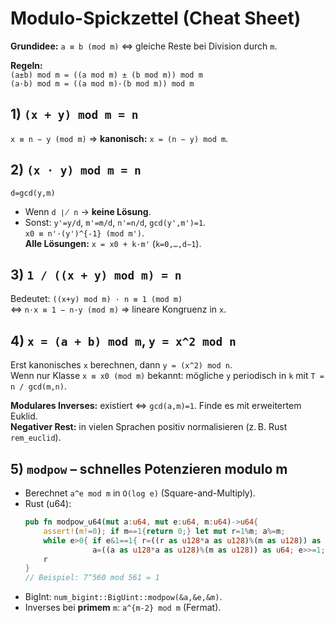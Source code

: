 # Modulo-Spickzettel (Cheat Sheet)

**Grundidee:** `a ≡ b (mod m)` ⇔ gleiche Reste bei Division durch `m`.

**Regeln:**  
`(a±b) mod m = ((a mod m) ± (b mod m)) mod m`  
`(a·b) mod m = ((a mod m)·(b mod m)) mod m`

## 1) `(x + y) mod m = n`
`x ≡ n − y (mod m)` ⇒ **kanonisch:** `x = (n − y) mod m`.

## 2) `(x · y) mod m = n`
`d=gcd(y,m)`  
- Wenn `d ∤ n` → **keine Lösung**.  
- Sonst: `y'=y/d`, `m'=m/d`, `n'=n/d`, `gcd(y',m')=1`.  
  `x0 ≡ n'·(y')^{-1} (mod m')`.  
  **Alle Lösungen:** `x = x0 + k·m'` (`k=0,…,d−1`).

## 3) `1 / ((x + y) mod m) = n`
Bedeutet: `((x+y) mod m) · n ≡ 1 (mod m)`  
⇔ `n·x ≡ 1 − n·y (mod m)` ⇒ lineare Kongruenz in `x`.

## 4) `x = (a + b) mod m`, `y = x^2 mod n`
Erst kanonisches `x` berechnen, dann `y = (x^2) mod n`.  
Wenn nur Klasse `x ≡ x0 (mod m)` bekannt: mögliche `y` periodisch in `k` mit `T = n / gcd(m,n)`.

**Modulares Inverses:** existiert ⇔ `gcd(a,m)=1`. Finde es mit erweitertem Euklid.  
**Negativer Rest:** in vielen Sprachen positiv normalisieren (z. B. Rust `rem_euclid`).

## 5) `modpow` – schnelles Potenzieren modulo m
- Berechnet `a^e mod m` in `O(log e)` (Square-and-Multiply).
- Rust (u64):
  ```rust
  pub fn modpow_u64(mut a:u64, mut e:u64, m:u64)->u64{
      assert!(m!=0); if m==1{return 0;} let mut r=1%m; a%=m;
      while e>0{ if e&1==1{ r=((r as u128*a as u128)%(m as u128)) as u64; }
                 a=((a as u128*a as u128)%(m as u128)) as u64; e>>=1; }
      r
  }
  // Beispiel: 7^560 mod 561 = 1
  ```
- BigInt: `num_bigint::BigUint::modpow(&a,&e,&m)`.
- Inverses bei **primem** `m`: `a^{m-2} mod m` (Fermat).
